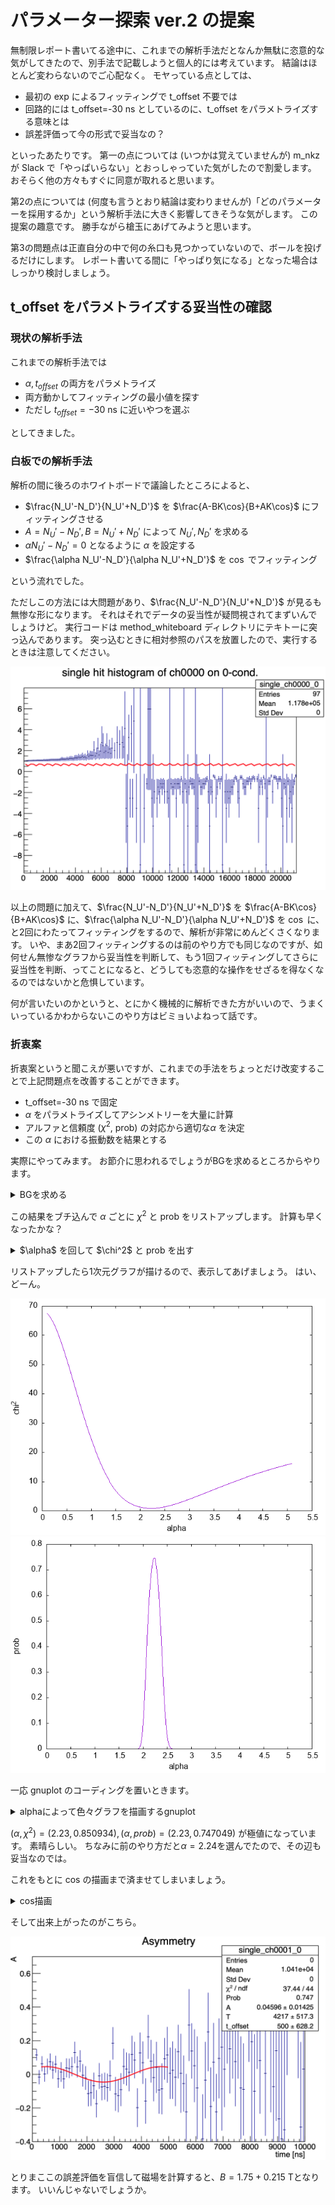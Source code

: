 # パラメーター探索 ver.2 の提案

無制限レポート書いてる途中に、これまでの解析手法だとなんか無駄に恣意的な気がしてきたので、別手法で記載しようと個人的には考えています。
結論はほとんど変わらないのでご心配なく。
モヤっている点としては、

- 最初の exp によるフィッティングで t_offset 不要では
- 回路的には t_offset=-30 ns としているのに、t_offset をパラメトライズする意味とは
- 誤差評価って今の形式で妥当なの？

といったあたりです。
第一の点については (いつかは覚えていませんが) m_nkz が Slack で「やっぱいらない」とおっしゃっていた気がしたので割愛します。
おそらく他の方々もすぐに同意が取れると思います。

第2の点については (何度も言うとおり結論は変わりませんが)「どのパラメーターを採用するか」という解析手法に大きく影響してきそうな気がします。
この提案の趣意です。
勝手ながら槍玉にあげてみようと思います。

第3の問題点は正直自分の中で何の糸口も見つかっていないので、ボールを投げるだけにします。
レポート書いてる間に「やっぱり気になる」となった場合はしっかり検討しましょう。

## t_offset をパラメトライズする妥当性の確認

### 現状の解析手法

これまでの解析手法では

- $\alpha, t_{offset}$ の両方をパラメトライズ
- 両方動かしてフィッティングの最小値を探す
- ただし $t_{offset}=-30\:\mathrm{ns}$ に近いやつを選ぶ

としてきました。

### 白板での解析手法

解析の間に後ろのホワイトボードで議論したところによると、

- $\frac{N_U'-N_D'}{N_U'+N_D'}$ を $\frac{A-BK\cos}{B+AK\cos}$ にフィッティングさせる
- $A=N_U'-N_D', B=N_U'+N_D'$ によって $N_U', N_D'$ を求める
- $\alpha N_U'-N_D'=0$ となるように $\alpha$ を設定する
- $\frac{\alpha N_U'-N_D'}{\alpha N_U'+N_D'}$ を $\cos$ でフィッティング

という流れでした。

ただしこの方法には大問題があり、$\frac{N_U'-N_D'}{N_U'+N_D'}$ が見るも無惨な形になります。
それはそれでデータの妥当性が疑問視されてまずいんでしょうけど。
実行コードは method_whiteboard ディレクトリにテキトーに突っ込んであります。
突っ込むときに相対参照のパスを放置したので、実行するときは注意してください。

<img src="../method_whiteboard/fit-minusdivplus.png" alt="minus divide plus" width="900">

以上の問題に加えて、$\frac{N_U'-N_D'}{N_U'+N_D'}$ を $\frac{A-BK\cos}{B+AK\cos}$ に、$\frac{\alpha N_U'-N_D'}{\alpha N_U'+N_D'}$ を $\cos$ に、と2回にわたってフィッティングをするので、解析が非常にめんどくさくなります。
いや、まあ2回フィッティングするのは前のやり方でも同じなのですが、如何せん無惨なグラフから妥当性を判断して、もう1回フィッティングしてさらに妥当性を判断、ってことになると、どうしても恣意的な操作をせざるを得なくなるのではないかと危惧しています。

何が言いたいのかというと、とにかく機械的に解析できた方がいいので、うまくいっているかわからないこのやり方はビミョいよねって話です。

### 折衷案

折衷案というと聞こえが悪いですが、これまでの手法をちょっとだけ改変することで上記問題点を改善することができます。

- t_offset=-30 ns で固定
- $\alpha$ をパラメトライズしてアシンメトリーを大量に計算
- アルファと信頼度 ($\chi^2$, prob) の対応から適切な$\alpha$ を決定
- この $\alpha$ における振動数を結果とする

実際にやってみます。
お節介に思われるでしょうがBGを求めるところからやります。

<details>

<summary>BGを求める</summary>

```C
void expFit()
{
    gStyle->SetOptStat(0000);
    gStyle->SetOptFit(0000);
    gStyle->SetFuncWidth(2);

    const char *fp = "../../data/4013.root";
    TFile *file = new TFile(fp);
    TH1D *hu;
    TH1D *hd;
    TCanvas *c1 = new TCanvas("c1", "c1", 600, 600);
    file->GetObject("single_ch0000_0", hu);
    file->GetObject("single_ch0001_0", hd);
    hu->Rebin(100);
    hd->Rebin(100);

    // fitting curve
    TF1 *fu = new TF1("fu", "[0] * exp(-x / [1]) + [2]");
    TF1 *fd = new TF1("fd", "[0] * exp(-x / [1]) + [2]");
    fu->SetParameters(200.0, 2000.0, 0.0);
    fu->SetParNames("N_U", "#tau_U", "BG_U");
    fd->SetParameters(100.0, 2000.0, 0.0);
    fd->SetParNames("N_D", "#tau_D", "BG_D");
    hu->Fit("fu", "", "", 300, 20000);
    hu->SetLineWidth(2.0);
    hd->Fit("fd", "", "", 300, 20000);
    hd->SetLineWidth(2.0);

    // graph and axis label
    hu->SetTitle("Cu, Al with B 33h;time [ns];count;");
    hd->SetTitle("Cu, Al with B 33h;time [ns];count;");
    hd->Draw();
    hd->SetLineColor(kRed);
    hd->GetXaxis()->SetRangeUser(0, 20000);
    hd->GetYaxis()->SetRangeUser(0.9, 500);
    hu->Draw("same");
    hu->GetXaxis()->SetRangeUser(0, 20000);
    hu->GetYaxis()->SetRangeUser(0.9, 500);
    // y axis to log scale
    c1->SetLogy();
}
```

</details>

この結果をブチ込んで $\alpha$ ごとに $\chi^2$ と prob をリストアップします。
計算も早くなったかな？

<details>

<summary>$\alpha$ を回して $\chi^2$ と prob を出す</summary>

```C
void findPar()
{
    TH1D *h1;
    TH1D *h2;
    TH1D *h3;
    TH1D *h4;
    TH1D *h1_init;
    TH1D *h2_init;
    const char *fp = "../../../data/4013.root";
    TFile *file = new TFile(fp);
    // parameters
    int i, j, k;
    int offset = -30;
    double alpha;
    // results
    Double_t erfun;
    Double_t ndf;
    Double_t prob;
    // BGs
    const double bg_u = 6.39559e+00;
    const double bg_d = 8.27831e+00;
    // output files
    std::ofstream outputfile_chi2("param_chi2.dat");
    std::ofstream outputfile_prob("param_prob.dat");
    // hists
    file->GetObject("single_ch0000_0", h1);
    file->GetObject("single_ch0001_0", h2);
    h1_init = (TH1D *)h1->Clone();
    h2_init = (TH1D *)h2->Clone();

    for (i = 0; i < 500; i++)
    {
        alpha = 0.1 + i * 0.01;

        h1 = (TH1D *)h1_init->Clone();
        h2 = (TH1D *)h2_init->Clone();

        // move h2 left for offset
        for (k = 0; k < h2->GetXaxis()->GetNbins(); k++)
        {
            if (offset + k < 0)
            {
                h2->SetBinContent(k, 0);
            }
            else
            {
                h2->SetBinContent(k, h2_init->GetBinContent(k + offset));
            }
        }

        // rebin
        h1->Rebin(100);
        h2->Rebin(100);

        // for error evaluation
        h1->Sumw2();
        h2->Sumw2();

        // delete BGs
        for (k = 0; k < h1->GetXaxis()->GetNbins(); k++)
        {
            h1->SetBinContent(k, h1->GetBinContent(k) - bg_u);
        }
        for (k = 0; k < h2->GetXaxis()->GetNbins(); k++)
        {
            h2->SetBinContent(k, h2->GetBinContent(k) - bg_d);
        }
        h3 = (TH1D *)h1->Clone();
        h4 = (TH1D *)h2->Clone();

        // h2 times alpha
        for (k = 0; k < h2->GetXaxis()->GetNbins(); k++)
        {
            h2->SetBinContent(k,  (h4->GetBinContent(k) * alpha));
            h2->SetBinError(k, (h4->GetBinError(k) * alpha));
        }

        // D-U/D+U
        h3 = (TH1D *)h1->Clone();
        h4 = (TH1D *)h2->Clone();
        h4->Add(h3, -1);
        h2->Add(h1);
        h4->Divide(h2);

        // fitting by cos
        TF1 *f = new TF1("f", "[0] * cos(2 * TMath::Pi() * (x - [2]) / [1])");
        f->SetParNames("A", "T", "t_offset");
        f->SetParameters(.1, 3500, .0);
        f->SetParLimits(0, .01, .5);
        f->SetParLimits(1, 2500, 4500);
        f->SetParLimits(2, -500., 500.);
        h4->Fit("f", "", "", 300, 5000);

        // output chi^2/ndf and prob
        erfun = h4->GetFunction("f")->GetChisquare();
        ndf = h4->GetFunction("f")->GetNDF();
        prob = h4->GetFunction("f")->GetProb();
        outputfile_chi2 << alpha << " " << erfun / ndf << " ";
        outputfile_prob << alpha << " " << prob << " ";

        // change the lines of
        outputfile_chi2 << endl;
        outputfile_prob << endl;
    }
    outputfile_chi2.close();
    outputfile_prob.close();
}
```

</details>

リストアップしたら1次元グラフが描けるので、表示してあげましょう。
はい、どーん。

<img src="alpha-chi2.png">

<img src="alpha-prob.png">

一応 gnuplot のコーディングを置いときます。

<details>

<summary>alphaによって色々グラフを描画するgnuplot</summary>

```gnuplot
set term png
set output "alpha-chi2.png"
set nokey
set xlabel "alpha"
set ylabel "chi^2"
plot "param_chi2.dat" w l

set output "alpha-prob.png"
set ylabel "prob"
plot "param_prob.dat" w l
```
</details>

$(\alpha,\chi^2)=(2.23, 0.850934), (\alpha, prob)=(2.23, 0.747049)$ が極値になっています。
素晴らしい。
ちなみに前のやり方だと$\alpha=2.24$を選んでたので、その辺も妥当なのでは。

これをもとに cos の描画まで済ませてしまいましょう。

<details>

<summary>cos描画</summary>

```C
void fitAsym()
{
    gStyle->SetOptStat(1111);
    gStyle->SetOptFit(1111);
    gStyle->SetFuncWidth(2);

    TH1D *h1;
    TH1D *h2;
    TH1D *h3;
    TH1D *h4;
    TH1D *h1_init;
    TH1D *h2_init;
    const char *fp = "../../../data/4013.root";
    TFile *file = new TFile(fp);
    // parameters
    int i;
    int offset = -30;
    double alpha = 2.23;
    // BGs
    const double bg_u = 6.39559e+00;
    const double bg_d = 8.27831e+00;
    // hists
    file->GetObject("single_ch0000_0", h1);
    file->GetObject("single_ch0001_0", h2);
    h1_init = (TH1D *)h1->Clone();
    h2_init = (TH1D *)h2->Clone();

    // move h2 left for offset
    for (i = 0; i < h2->GetXaxis()->GetNbins(); i++)
    {
        if (offset + i < 0)
        {
            h2->SetBinContent(i, 0);
        }
        else
        {
            h2->SetBinContent(i, h2_init->GetBinContent(i + offset));
        }
    }

    // rebin
    h1->Rebin(100);
    h2->Rebin(100);

    // for error evaluation
    h1->Sumw2();
    h2->Sumw2();

    // delete BGs
    for (i = 0; i < h1->GetXaxis()->GetNbins(); i++)
    {
        h1->SetBinContent(i, h1->GetBinContent(i) - bg_u);
    }
    for (i = 0; i < h2->GetXaxis()->GetNbins(); i++)
    {
        h2->SetBinContent(i, h2->GetBinContent(i) - bg_d);
    }
    h3 = (TH1D *)h1->Clone();
    h4 = (TH1D *)h2->Clone();

    // h2 times alpha
    for (i = 0; i < h2->GetXaxis()->GetNbins(); i++)
    {
        h2->SetBinContent(i, h4->GetBinContent(i) * alpha);
        h2->SetBinError(i, h4->GetBinError(i) * alpha);
    }

    // D-U/D+U
    h3 = (TH1D *)h1->Clone();
    h4 = (TH1D *)h2->Clone();
    h4->Add(h3, -1);
    h2->Add(h1);
    h4->Divide(h2);

    // fitting by cos
    TF1 *f = new TF1("f", "[0] * cos(2 * TMath::Pi() * (x - [2]) / [1])");
    f->SetParNames("A", "T", "t_offset");
    f->SetParameters(.1, 3500, .0);
    f->SetParLimits(0, .01, .5);
    f->SetParLimits(1, 2500, 4500);
    f->SetParLimits(2, -500., 500.);
    h4->Fit("f", "", "", 300, 5000);

    h4->SetTitle("Asymmetry;time [ns];A");
    h4->Draw();
    h4->GetXaxis()->SetRangeUser(0, 10000);
    h4->GetYaxis()->SetRangeUser(-.4, .7);
}
```

</details>

そして出来上がったのがこちら。

<img src="asymmetry.png">

とりまここの誤差評価を盲信して磁場を計算すると、$B=1.75+0.215\:\mathrm{T}$となります。
いいんじゃないでしょうか。
